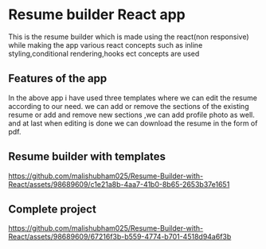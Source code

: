 # Resume builder React app
This is the resume builder which is made using the react(non responsive) while making the app various react concepts such as inline styling,conditional rendering,hooks ect concepts are used 

## Features of the app

In the above app i have used three templates where we can edit the resume according to our need. we can add or remove the sections of  the existing resume or add and remove  new sections ,we can add profile photo as well. and at last when editing is done we can download the resume in the form of pdf.

## Resume builder with templates

https://github.com/malishubham025/Resume-Builder-with-React/assets/98689609/c1e21a8b-4aa7-41b0-8b65-2653b37e1651

## Complete project




https://github.com/malishubham025/Resume-Builder-with-React/assets/98689609/67216f3b-b559-4774-b701-4518d94a6f3b







